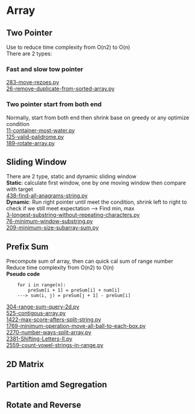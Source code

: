 # Array

## Two Pointer
Use to reduce time complexity from O(n2) to O(n)  
There are 2 types:  
### Fast and slow tow pointer  
[283-move-rezoes.py](two-pointer%2Fslow-fast%2F283-move-rezoes.py)  
[26-remove-duplicate-from-sorted-array.py](two-pointer%2Fslow-fast%2F26-remove-duplicate-from-sorted-array.py)
### Two pointer start from both end  
Normally, start from both end then shrink base on greedy or any optimize condition  
[11-container-most-water.py](two-pointer%2Fstart-end%2F11-container-most-water.py)  
[125-valid-palidrome.py](two-pointer%2Fstart-end%2F125-valid-palidrome.py)  
[189-rotate-array.py](two-pointer%2Fstart-end%2F189-rotate-array.py)

## Sliding Window
There are 2 type, static and dynamic sliding window  
**Static**: calculate first window, one by one moving window then compare with target  
[438-find-all-anagrams-string.py](sliding-window%2Fstatic%2F438-find-all-anagrams-string.py)  
**Dynamic**: Run right pointer until meet the condition, shrink left to right to check if we still meet expectation --> Find min, max  
[3-longest-substring-without-repeating-characters.py](sliding-window%2Fdynamic%2F3-longest-substring-without-repeating-characters.py)  
[76-minimum-window-substring.py](sliding-window%2Fdynamic%2F76-minimum-window-substring.py)  
[209-minimum-size-subarray-sum.py](sliding-window%2Fdynamic%2F209-minimum-size-subarray-sum.py)

## Prefix Sum
Precompute sum of array, then can quick cal sum of range number  
Reduce time complexity from O(n2) to O(n)  
**Pseudo code**  
```plaintext
    for i in range(n):
        preSum[i + 1] = preSum[i] + num[i]
    ---> sum(i, j) = preSum[j + 1] - preSum[i]
```
[304-range-sum-query-2d.py](prefix-sum%2F304-range-sum-query-2d.py)  
[525-contigous-array.py](prefix-sum%2F525-contigous-array.py)  
[1422-max-score-afters-split-string.py](prefix-sum%2F1422-max-score-afters-split-string.py)  
[1769-minimum-operation-move-all-ball-to-each-box.py](prefix-sum%2F1769-minimum-operation-move-all-ball-to-each-box.py)  
[2270-number-ways-split-array.py](prefix-sum%2F2270-number-ways-split-array.py)  
[2381-Shifting-Letters-II.py](prefix-sum%2F2381-Shifting-Letters-II.py)  
[2559-count-vowel-strings-in-range.py](prefix-sum%2F2559-count-vowel-strings-in-range.py)  

## 2D Matrix
## Partition amd Segregation
## Rotate and Reverse